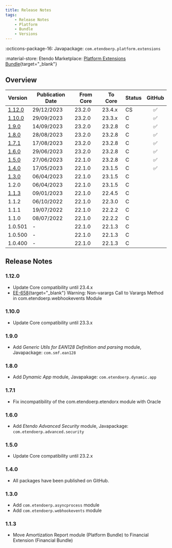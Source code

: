 ```yaml
---
title: Release Notes
tags:
    - Release Notes
    - Platform
    - Bundle
    - Versions
---
```

:octicons-package-16: Javapackage: `com.etendoerp.platform.extensions`

:material-store: Etendo Marketplace:  [Platform Extensions Bundle](https://marketplace.etendo.cloud/#/product-details?module=5AE4A287F2584210876230321FBEE614){target="_blank"}

## Overview

| Version | Publication Date | From Core | To Core | Status | GitHub |
| --- | --- | --- | --- | --- | :---: |
| [1.12.0](/whats-new/release-notes/etendo-classic/bundles/platform-extensions/release-notes/#1200) | 29/12/2023 | 23.2.0 | 23.4.x | CS | :white_check_mark: |
| [1.10.0](/whats-new/release-notes/etendo-classic/bundles/platform-extensions/release-notes/#1100) | 29/09/2023 | 23.2.0 | 23.3.x | C  | :white_check_mark: |
| [1.9.0](/whats-new/release-notes/etendo-classic/bundles/platform-extensions/release-notes/#190)   | 14/09/2023 | 23.2.0 | 23.2.8 | C  | :white_check_mark: |
| [1.8.0](/whats-new/release-notes/etendo-classic/bundles/platform-extensions/release-notes/#180)   | 28/08/2023 | 23.2.0 | 23.2.8 | C  | :white_check_mark: |
| [1.7.1](/whats-new/release-notes/etendo-classic/bundles/platform-extensions/release-notes/#171)   | 17/08/2023 | 23.2.0 | 23.2.8 | C  | :white_check_mark: |
| [1.6.0](/whats-new/release-notes/etendo-classic/bundles/platform-extensions/release-notes/#160)   | 29/06/2023 | 23.2.0 | 23.2.8 | C  | :white_check_mark: |
| [1.5.0](/whats-new/release-notes/etendo-classic/bundles/platform-extensions/release-notes/#150)   | 27/06/2023 | 22.1.0 | 23.2.8 | C  | :white_check_mark: |
| [1.4.0](/whats-new/release-notes/etendo-classic/bundles/platform-extensions/release-notes/#140)   | 17/05/2023 | 22.1.0 | 23.1.5 | C  | :white_check_mark: |
| [1.3.0](/whats-new/release-notes/etendo-classic/bundles/platform-extensions/release-notes/#130)   | 06/04/2023 | 22.1.0 | 23.1.5 | C  |                    |
| 1.2.0 	|06/04/2023	| 22.1.0 | 23.1.5	| C  	|                       |
| [1.1.3](/whats-new/release-notes/etendo-classic/bundles/platform-extensions/release-notes/#113) 	|09/01/2023	| 22.1.0 | 22.4.5	| C  	|                       |
| 1.1.2 	|06/10/2022	| 22.1.0 | 22.3.0	| C  	|                       |
| 1.1.1		|19/07/2022	| 22.1.0 | 22.2.2	| C  	|                       |
| 1.1.0		|08/07/2022	| 22.1.0 | 22.2.2   | C  	|                       |
| 1.0.501	|-  		| 22.1.0 | 22.1.3	| C		|                       |
| 1.0.500	|-		    | 22.1.0 | 22.1.3   | C 	|                       |
| 1.0.400	|- 			| 22.1.0 | 22.1.3   | C 	|                       |

## Release Notes
### 1.12.0
- Update Core compatibility until 23.4.x
- [EE-658](https://github.com/etendosoftware/com.etendoerp.platform.extensions/issues/2){target="\_blank"} Warning: Non-varargs Call to Varargs Method in com.etendoerp.webhookevents Module
### 1.10.0
- Update Core compatibility until 23.3.x
### 1.9.0
- Add *Generic Utils for EAN128 Definition and parsing* module, Javapackage:  `com.smf.ean128`
### 1.8.0
- Add *Dynamic App* module, Javapakage: `com.etendoerp.dynamic.app`
### 1.7.1
- Fix incompatibility of the com.etendoerp.etendorx module with Oracle
### 1.6.0
- Add *Etendo Advanced Security* module, Javapackage:  `com.etendoerp.advanced.security`
### 1.5.0
- Update Core compatibility until 23.2.x
### 1.4.0
- All packages have been published on GitHub.

### 1.3.0
- Add `com.etendoerp.asyncprocess` module
- Add `com.etendoerp.webhookevents` module

### 1.1.3 
- Move Amortization Report module (Platform Bundle) to Financial Extension (Financial Bundle)